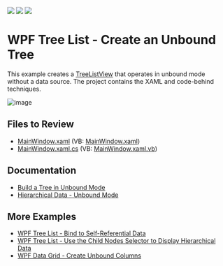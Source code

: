 <!-- default badges list -->
![](https://img.shields.io/endpoint?url=https://codecentral.devexpress.com/api/v1/VersionRange/128651936/22.2.2%2B)
[![](https://img.shields.io/badge/Open_in_DevExpress_Support_Center-FF7200?style=flat-square&logo=DevExpress&logoColor=white)](https://supportcenter.devexpress.com/ticket/details/E3128)
[![](https://img.shields.io/badge/📖_How_to_use_DevExpress_Examples-e9f6fc?style=flat-square)](https://docs.devexpress.com/GeneralInformation/403183)
<!-- default badges end -->

# WPF Tree List - Create an Unbound Tree

This example creates a [TreeListView](https://docs.devexpress.com/WPF/DevExpress.Xpf.Grid.TreeListView) that operates in unbound mode without a data source. The project contains the XAML and code-behind techniques.

![image](https://user-images.githubusercontent.com/65009440/193550556-783ac312-16c5-4e48-8c75-ca4465297104.png)

## Files to Review

* [MainWindow.xaml](./CS/TreeListView_UnboundMode/MainWindow.xaml) (VB: [MainWindow.xaml](./VB/TreeListView_UnboundMode/MainWindow.xaml))
* [MainWindow.xaml.cs](./CS/TreeListView_UnboundMode/MainWindow.xaml.cs) (VB: [MainWindow.xaml.vb](./VB/TreeListView_UnboundMode/MainWindow.xaml.vb))

## Documentation

* [Build a Tree in Unbound Mode](https://docs.devexpress.com/WPF/9936/controls-and-libraries/tree-list/getting-started/lesson-2-build-a-tree-in-unbound-mode)
* [Hierarchical Data - Unbound Mode](https://docs.devexpress.com/WPF/9567/controls-and-libraries/data-grid/display-hierarchical-data/unbound-mode)

## More Examples

* [WPF Tree List - Bind to Self-Referential Data](https://github.com/DevExpress-Examples/wpf-treelist-bind-to-self-referential-data)
* [WPF Tree List - Use the Child Nodes Selector to Display Hierarchical Data](https://github.com/DevExpress-Examples/wpf-treelist-use-child-nodes-selector-to-display-hierarchical-data)
* [WPF Data Grid - Create Unbound Columns](https://github.com/DevExpress-Examples/how-to-create-unbound-columns-e1503)
